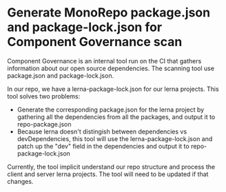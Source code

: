 # Generate MonoRepo package.json and package-lock.json for Component Governance scan

Component Governance is an internal tool run on the CI that gathers information about our
open source dependencies. The scanning tool use package.json and package-lock.json.

In our repo, we have a lerna-package-lock.json for our lerna projects. This tool solves
two problems:

-   Generate the corresponding package.json for the lerna project by gathering all the
    dependencies from all the packages, and output it to repo-package.json
-   Because lerna doesn't distingish between dependencies vs devDependencies, this tool
    will use the lerna-package-lock.json and patch up the "dev" field in the dependencies and
    output it to repo-package-lock.json

Currently, the tool implicit understand our repo structure and process the client and server
lerna projects. The tool will need to be updated if that changes.
